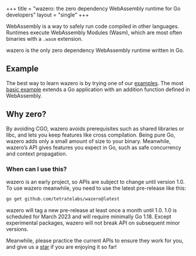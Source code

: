 +++
title = "wazero: the zero dependency WebAssembly runtime for Go developers"
layout = "single"
+++

WebAssembly is a way to safely run code compiled in other languages. Runtimes
execute WebAssembly Modules (Wasm), which are most often binaries with a
`.wasm` extension.

wazero is the only zero dependency WebAssembly runtime written in Go.

## Example

The best way to learn wazero is by trying one of our [examples][1]. The
most [basic example][2] extends a Go application with an addition function
defined in WebAssembly.

## Why zero?

By avoiding CGO, wazero avoids prerequisites such as shared libraries or libc,
and lets you keep features like cross compilation. Being pure Go, wazero adds
only a small amount of size to your binary. Meanwhile, wazero’s API gives
features you expect in Go, such as safe concurrency and context propagation.

### When can I use this?

wazero is an early project, so APIs are subject to change until version 1.0.
To use wazero meanwhile, you need to use the latest pre-release like this:

```bash
go get github.com/tetratelabs/wazero@latest
```

wazero will tag a new pre-release at least once a month until 1.0. 1.0 is
scheduled for March 2023 and will require minimally Go 1.18. Except
experimental packages, wazero will not break API on subsequent minor versions.

Meanwhile, please practice the current APIs to ensure they work for you, and
give us a [star][3] if you are enjoying it so far!

[1]: https://github.com/tetratelabs/wazero/blob/main/examples
[2]: https://github.com/tetratelabs/wazero/blob/main/examples/basic
[3]: https://github.com/tetratelabs/wazero/stargazers
